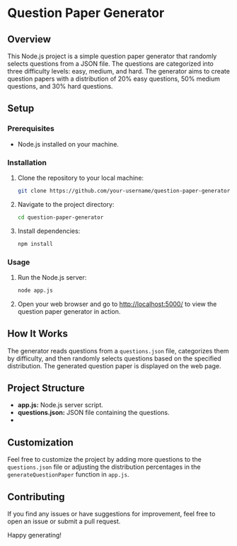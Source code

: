 # Question Paper Generator

## Overview

This Node.js project is a simple question paper generator that randomly selects questions from a JSON file. The questions are categorized into three difficulty levels: easy, medium, and hard. The generator aims to create question papers with a distribution of 20% easy questions, 50% medium questions, and 30% hard questions.

## Setup

### Prerequisites

- Node.js installed on your machine.

### Installation

1. Clone the repository to your local machine:

    ```bash
    git clone https://github.com/your-username/question-paper-generator.git
    ```

2. Navigate to the project directory:

    ```bash
    cd question-paper-generator
    ```

3. Install dependencies:

    ```bash
    npm install
    ```

### Usage

1. Run the Node.js server:

    ```bash
    node app.js
    ```

2. Open your web browser and go to [http://localhost:5000/](http://localhost:5000/) to view the question paper generator in action.

## How It Works

The generator reads questions from a `questions.json` file, categorizes them by difficulty, and then randomly selects questions based on the specified distribution. The generated question paper is displayed on the web page.

## Project Structure

- **app.js:** Node.js server script.
- **questions.json:** JSON file containing the questions.
- 
## Customization

Feel free to customize the project by adding more questions to the `questions.json` file or adjusting the distribution percentages in the `generateQuestionPaper` function in `app.js`.

## Contributing

If you find any issues or have suggestions for improvement, feel free to open an issue or submit a pull request.

Happy generating!
